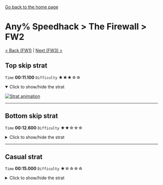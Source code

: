 [Go back to the home page](https://github.com/Doublevil/scbspeedrun)

# Any% Speedhack > The Firewall > FW2

[< Back (FW1)](https://github.com/Doublevil/scbspeedrun/blob/main/levels/any_sh/FW/FW1.md) | [Next (FW3) >](https://github.com/Doublevil/scbspeedrun/blob/main/levels/any_sh/FW/FW3.md)

## Top skip strat

`Time` **00:11.100** `Difficulty` ★★★☆☆
<details open>
  <summary>Click to show/hide the strat</summary>

  [![Strat animation](https://github.com/Doublevil/scbspeedrun/blob/main/media/levels/FW/FW2_TopSkip.webp)](https://github.com/Doublevil/scbspeedrun/blob/main/media/levels/FW/FW2_TopSkip.mp4?raw=true)
</details>

---
## Bottom skip strat

`Time` **00:12.600** `Difficulty` ★★☆☆☆
<details>
  <summary>Click to show/hide the strat</summary>

  [![Strat animation](https://github.com/Doublevil/scbspeedrun/blob/main/media/levels/FW/FW2_PoolSkip.webp)](https://github.com/Doublevil/scbspeedrun/blob/main/media/levels/FW/FW2_PoolSkip.mp4?raw=true)

  **Notes**
  - It looks harder than it is. Just make sure to use the D-Pad for this one.
</details>

---
## Casual strat

`Time` **00:15.000** `Difficulty` ★☆☆☆☆
<details>
  <summary>Click to show/hide the strat</summary>

  [![Strat animation](https://github.com/Doublevil/scbspeedrun/blob/main/media/levels/FW/FW2_CasualStrat.webp)](https://github.com/Doublevil/scbspeedrun/blob/main/media/levels/FW/FW2_CasualStrat.mp4?raw=true)
</details>
